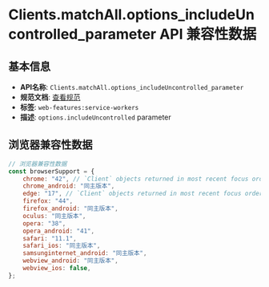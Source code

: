 # Clients.matchAll.options_includeUncontrolled_parameter API 兼容性数据

## 基本信息

- **API名称**: `Clients.matchAll.options_includeUncontrolled_parameter`
- **规范文档**: [查看规范](https://w3c.github.io/ServiceWorker/#dom-clientqueryoptions-includeuncontrolled)
- **标签**: `web-features:service-workers`
- **描述**: `options.includeUncontrolled` parameter

## 浏览器兼容性数据

```javascript
// 浏览器兼容性数据
const browserSupport = {
    chrome: "42", // `Client` objects returned in most recent focus order.,
    chrome_android: "同主版本",
    edge: "17", // `Client` objects returned in most recent focus order.,
    firefox: "44",
    firefox_android: "同主版本",
    oculus: "同主版本",
    opera: "38",
    opera_android: "41",
    safari: "11.1",
    safari_ios: "同主版本",
    samsunginternet_android: "同主版本",
    webview_android: "同主版本",
    webview_ios: false,
};

```

